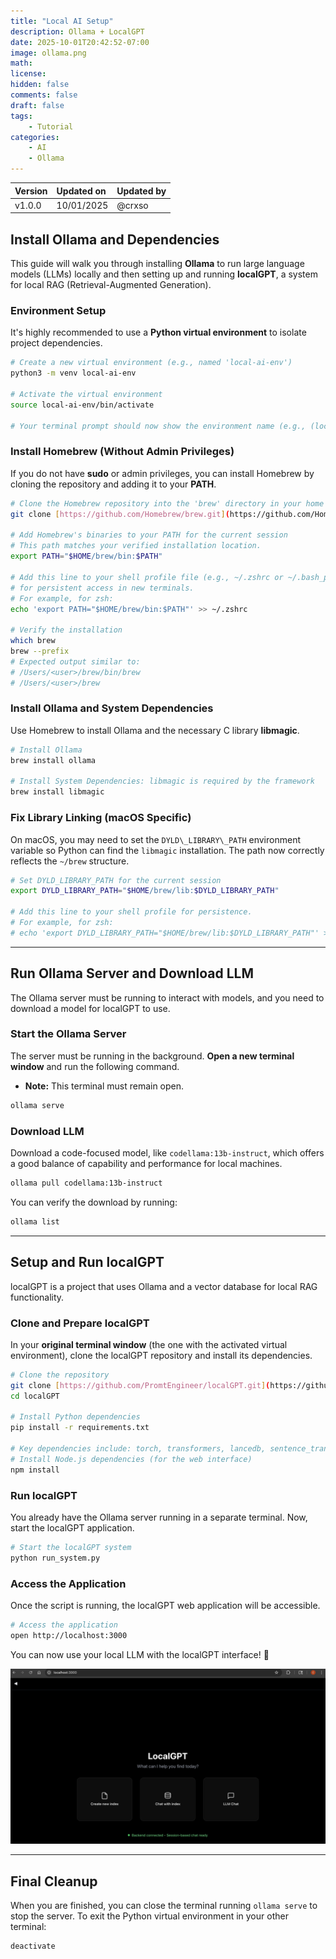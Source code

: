 ```yaml
---
title: "Local AI Setup"
description: Ollama + LocalGPT
date: 2025-10-01T20:42:52-07:00
image: ollama.png
math: 
license: 
hidden: false
comments: false
draft: false
tags:
    - Tutorial
categories:
    - AI
    - Ollama
---
```


| Version | Updated on | Updated by |
| :--- | :--- | :--- |
| v1.0.0 | 10/01/2025 | @crxso |

## Install Ollama and Dependencies

This guide will walk you through installing **Ollama** to run large language models (LLMs) locally and then setting up and running **localGPT**, a system for local RAG (Retrieval-Augmented Generation).

###  Environment Setup

It's highly recommended to use a **Python virtual environment** to isolate project dependencies.

```bash
# Create a new virtual environment (e.g., named 'local-ai-env')
python3 -m venv local-ai-env

# Activate the virtual environment
source local-ai-env/bin/activate

# Your terminal prompt should now show the environment name (e.g., (local-ai-env))
````

###  Install Homebrew (Without Admin Privileges)

If you do not have **sudo** or admin privileges, you can install Homebrew by cloning the repository and adding it to your **PATH**.

```bash
# Clone the Homebrew repository into the 'brew' directory in your home folder (~/)
git clone [https://github.com/Homebrew/brew.git](https://github.com/Homebrew/brew.git) ~/brew

# Add Homebrew's binaries to your PATH for the current session
# This path matches your verified installation location.
export PATH="$HOME/brew/bin:$PATH"

# Add this line to your shell profile file (e.g., ~/.zshrc or ~/.bash_profile)
# for persistent access in new terminals.
# For example, for zsh:
echo 'export PATH="$HOME/brew/bin:$PATH"' >> ~/.zshrc

# Verify the installation
which brew
brew --prefix
# Expected output similar to:
# /Users/<user>/brew/bin/brew
# /Users/<user>/brew
```

###  Install Ollama and System Dependencies

Use Homebrew to install Ollama and the necessary C library **libmagic**.

```bash
# Install Ollama
brew install ollama

# Install System Dependencies: libmagic is required by the framework
brew install libmagic
```

###  Fix Library Linking (macOS Specific)

On macOS, you may need to set the `DYLD\_LIBRARY\_PATH` environment variable so Python can find the `libmagic` installation. The path now correctly reflects the `~/brew` structure.

```bash
# Set DYLD_LIBRARY_PATH for the current session
export DYLD_LIBRARY_PATH="$HOME/brew/lib:$DYLD_LIBRARY_PATH"

# Add this line to your shell profile for persistence.
# For example, for zsh:
# echo 'export DYLD_LIBRARY_PATH="$HOME/brew/lib:$DYLD_LIBRARY_PATH"' >> ~/.zshrc
```

-----

## Run Ollama Server and Download LLM

The Ollama server must be running to interact with models, and you need to download a model for localGPT to use.

###  Start the Ollama Server

The server must be running in the background. **Open a new terminal window** and run the following command.
* **Note:** This terminal must remain open.

```bash
ollama serve
```

###  Download LLM

Download a code-focused model, like `codellama:13b-instruct`, which offers a good balance of capability and performance for local machines.

```bash
ollama pull codellama:13b-instruct
```

You can verify the download by running:

```bash
ollama list
```

-----

## Setup and Run localGPT

localGPT is a project that uses Ollama and a vector database for local RAG functionality.

###  Clone and Prepare localGPT

In your **original terminal window** (the one with the activated virtual environment), clone the localGPT repository and install its dependencies.

```bash
# Clone the repository
git clone [https://github.com/PromtEngineer/localGPT.git](https://github.com/PromtEngineer/localGPT.git)
cd localGPT

# Install Python dependencies
pip install -r requirements.txt

# Key dependencies include: torch, transformers, lancedb, sentence_transformers, docling.
# Install Node.js dependencies (for the web interface)
npm install
```

###  Run localGPT

You already have the Ollama server running in a separate terminal. Now, start the localGPT application.

```bash
# Start the localGPT system
python run_system.py
```

###  Access the Application

Once the script is running, the localGPT web application will be accessible.

```bash
# Access the application
open http://localhost:3000
```

You can now use your local LLM with the localGPT interface\! 🎉

![Loal GPT](local_gpt.jpg)

-----

## Final Cleanup

When you are finished, you can close the terminal running `ollama serve` to stop the server.
To exit the Python virtual environment in your other terminal:

```bash
deactivate
```